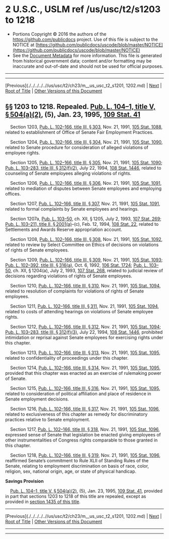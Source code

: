 ---
---

# 2 U.S.C., USLM ref /us/usc/t2/s1203 to 1218

* Portions Copyright © 2016 the authors of the https://github.com/publicdocs project.
  Use of this file is subject to the NOTICE at [https://github.com/publicdocs/uscode/blob/master/NOTICE](https://github.com/publicdocs/uscode/blob/master/NOTICE)
* See the [Document Metadata](././../../../..//README.md) for more information.
  This file is generated from historical government data; content and/or formatting may be inaccurate and out-of-date and should not be used for official purposes.

----------
----------

[Previous](./../../../..//us/usc/t2/ch23/m__us_usc_t2_s1201, 1202.md) | [Next](./../../../..//us/usc/t2/ch23/m__us_usc_t2_s1219.md) | [Root of Title](./../../../../) | [Other Versions of this Document](https://publicdocs.github.io/go/links?ns=uslm&ref=%2Fus%2Fusc%2Ft2%2Fs1203+to+1218)

## §§ 1203 to 1218. Repealed. [Pub. L. 104–1, title V, § 504(a)(2)][/us/pl/104/1/s504/a/2], (5), Jan. 23, 1995, [109 Stat. 41][/us/stat/109/41]

    Section 1203, [Pub. L. 102–166, title III, § 303][/us/pl/102/166/s303], Nov. 21, 1991, [105 Stat. 1088][/us/stat/105/1088], related to establishment of Office of Senate Fair Employment Practices.

    Section 1204, [Pub. L. 102–166, title III, § 304][/us/pl/102/166/s304], Nov. 21, 1991, [105 Stat. 1090][/us/stat/105/1090], related to Senate procedure for consideration of alleged violations of employee rights.

    Section 1205, [Pub. L. 102–166, title III, § 305][/us/pl/102/166/s305], Nov. 21, 1991, [105 Stat. 1090][/us/stat/105/1090]; [Pub. L. 103–283, title III, § 312(f)(2)][/us/pl/103/283/s312/f/2], July 22, 1994, [108 Stat. 1446][/us/stat/108/1446], related to counseling of Senate employees alleging violations of rights.

    Section 1206, [Pub. L. 102–166, title III, § 306][/us/pl/102/166/s306], Nov. 21, 1991, [105 Stat. 1091][/us/stat/105/1091], related to mediation of disputes between Senate employees and employing offices.

    Section 1207, [Pub. L. 102–166, title III, § 307][/us/pl/102/166/s307], Nov. 21, 1991, [105 Stat. 1091][/us/stat/105/1091], related to formal complaints by Senate employees and hearings.

    Section 1207a, [Pub. L. 103–50][/us/pl/103/50], ch. XII, § 1205, July 2, 1993, [107 Stat. 269][/us/stat/107/269]; [Pub. L. 103–211, title II, § 2001(a)][/us/pl/103/211/s2001/a]–(c), Feb. 12, 1994, [108 Stat. 22][/us/stat/108/22], related to Settlements and Awards Reserve appropriation account.

    Section 1208, [Pub. L. 102–166, title III, § 308][/us/pl/102/166/s308], Nov. 21, 1991, [105 Stat. 1092][/us/stat/105/1092], related to review by Select Committee on Ethics of decisions on violations of rights of Senate employees.

    Section 1209, [Pub. L. 102–166, title III, § 309][/us/pl/102/166/s309], Nov. 21, 1991, [105 Stat. 1093][/us/stat/105/1093]; [Pub. L. 102–392, title III, § 316(a)][/us/pl/102/392/s316/a], Oct. 6, 1992, [106 Stat. 1724][/us/stat/106/1724]; [Pub. L. 103–50][/us/pl/103/50], ch. XII, § 1204(a), July 2, 1993, [107 Stat. 268][/us/stat/107/268], related to judicial review of decisions regarding violations of rights of Senate employees.

    Section 1210, [Pub. L. 102–166, title III, § 310][/us/pl/102/166/s310], Nov. 21, 1991, [105 Stat. 1094][/us/stat/105/1094], related to resolution of complaints for violations of rights of Senate employees.

    Section 1211, [Pub. L. 102–166, title III, § 311][/us/pl/102/166/s311], Nov. 21, 1991, [105 Stat. 1094][/us/stat/105/1094], related to costs of attending hearings on violations of Senate employee rights.

    Section 1212, [Pub. L. 102–166, title III, § 312][/us/pl/102/166/s312], Nov. 21, 1991, [105 Stat. 1094][/us/stat/105/1094]; [Pub. L. 103–283, title III, § 312(f)(3)][/us/pl/103/283/s312/f/3], July 22, 1994, [108 Stat. 1446][/us/stat/108/1446], prohibited intimidation or reprisal against Senate employees for exercising rights under this chapter.

    Section 1213, [Pub. L. 102–166, title III, § 313][/us/pl/102/166/s313], Nov. 21, 1991, [105 Stat. 1095][/us/stat/105/1095], related to confidentiality of proceedings under this chapter.

    Section 1214, [Pub. L. 102–166, title III, § 314][/us/pl/102/166/s314], Nov. 21, 1991, [105 Stat. 1095][/us/stat/105/1095], provided that this chapter was enacted as an exercise of rulemaking power of Senate.

    Section 1215, [Pub. L. 102–166, title III, § 316][/us/pl/102/166/s316], Nov. 21, 1991, [105 Stat. 1095][/us/stat/105/1095], related to consideration of political affiliation and place of residence in Senate employment decisions.

    Section 1216, [Pub. L. 102–166, title III, § 317][/us/pl/102/166/s317], Nov. 21, 1991, [105 Stat. 1096][/us/stat/105/1096], related to exclusiveness of this chapter as remedy for discriminatory practices relative to Senate employment.

    Section 1217, [Pub. L. 102–166, title III, § 318][/us/pl/102/166/s318], Nov. 21, 1991, [105 Stat. 1096][/us/stat/105/1096], expressed sense of Senate that legislation be enacted giving employees of other instrumentalities of Congress rights comparable to those granted in this chapter.

    Section 1218, [Pub. L. 102–166, title III, § 319][/us/pl/102/166/s319], Nov. 21, 1991, [105 Stat. 1096][/us/stat/105/1096], reaffirmed Senate’s commitment to Rule XLII of Standing Rules of the Senate, relating to employment discrimination on basis of race, color, religion, sex, national origin, age, or state of physical handicap.

 __Savings Provision__ 

    [Pub. L. 104–1, title V, § 504(a)(2)][/us/pl/104/1/s504/a/2], (5), Jan. 23, 1995, [109 Stat. 41][/us/stat/109/41], provided in part that sections 1203 to 1218 of this title are repealed, except as provided in [section 1435 of this title][/us/usc/t2/s1435].

----------

[Previous](./../../../..//us/usc/t2/ch23/m__us_usc_t2_s1201, 1202.md) | [Next](./../../../..//us/usc/t2/ch23/m__us_usc_t2_s1219.md) | [Root of Title](./../../../../) | [Other Versions of this Document](https://publicdocs.github.io/go/links?ns=uslm&ref=%2Fus%2Fusc%2Ft2%2Fs1203+to+1218)

----------
----------

[/us/pl/104/1/s504/a/2]: https://publicdocs.github.io/go/links?ns=uslm&ref=%2Fus%2Fpl%2F104%2F1%2Fs504%2Fa%2F2
[/us/stat/109/41]: https://publicdocs.github.io/go/links?ns=uslm&ref=%2Fus%2Fstat%2F109%2F41
[/us/pl/102/166/s303]: https://publicdocs.github.io/go/links?ns=uslm&ref=%2Fus%2Fpl%2F102%2F166%2Fs303
[/us/stat/105/1088]: https://publicdocs.github.io/go/links?ns=uslm&ref=%2Fus%2Fstat%2F105%2F1088
[/us/pl/102/166/s304]: https://publicdocs.github.io/go/links?ns=uslm&ref=%2Fus%2Fpl%2F102%2F166%2Fs304
[/us/stat/105/1090]: https://publicdocs.github.io/go/links?ns=uslm&ref=%2Fus%2Fstat%2F105%2F1090
[/us/pl/102/166/s305]: https://publicdocs.github.io/go/links?ns=uslm&ref=%2Fus%2Fpl%2F102%2F166%2Fs305
[/us/stat/105/1090]: https://publicdocs.github.io/go/links?ns=uslm&ref=%2Fus%2Fstat%2F105%2F1090
[/us/pl/103/283/s312/f/2]: https://publicdocs.github.io/go/links?ns=uslm&ref=%2Fus%2Fpl%2F103%2F283%2Fs312%2Ff%2F2
[/us/stat/108/1446]: https://publicdocs.github.io/go/links?ns=uslm&ref=%2Fus%2Fstat%2F108%2F1446
[/us/pl/102/166/s306]: https://publicdocs.github.io/go/links?ns=uslm&ref=%2Fus%2Fpl%2F102%2F166%2Fs306
[/us/stat/105/1091]: https://publicdocs.github.io/go/links?ns=uslm&ref=%2Fus%2Fstat%2F105%2F1091
[/us/pl/102/166/s307]: https://publicdocs.github.io/go/links?ns=uslm&ref=%2Fus%2Fpl%2F102%2F166%2Fs307
[/us/stat/105/1091]: https://publicdocs.github.io/go/links?ns=uslm&ref=%2Fus%2Fstat%2F105%2F1091
[/us/pl/103/50]: https://publicdocs.github.io/go/links?ns=uslm&ref=%2Fus%2Fpl%2F103%2F50
[/us/stat/107/269]: https://publicdocs.github.io/go/links?ns=uslm&ref=%2Fus%2Fstat%2F107%2F269
[/us/pl/103/211/s2001/a]: https://publicdocs.github.io/go/links?ns=uslm&ref=%2Fus%2Fpl%2F103%2F211%2Fs2001%2Fa
[/us/stat/108/22]: https://publicdocs.github.io/go/links?ns=uslm&ref=%2Fus%2Fstat%2F108%2F22
[/us/pl/102/166/s308]: https://publicdocs.github.io/go/links?ns=uslm&ref=%2Fus%2Fpl%2F102%2F166%2Fs308
[/us/stat/105/1092]: https://publicdocs.github.io/go/links?ns=uslm&ref=%2Fus%2Fstat%2F105%2F1092
[/us/pl/102/166/s309]: https://publicdocs.github.io/go/links?ns=uslm&ref=%2Fus%2Fpl%2F102%2F166%2Fs309
[/us/stat/105/1093]: https://publicdocs.github.io/go/links?ns=uslm&ref=%2Fus%2Fstat%2F105%2F1093
[/us/pl/102/392/s316/a]: https://publicdocs.github.io/go/links?ns=uslm&ref=%2Fus%2Fpl%2F102%2F392%2Fs316%2Fa
[/us/stat/106/1724]: https://publicdocs.github.io/go/links?ns=uslm&ref=%2Fus%2Fstat%2F106%2F1724
[/us/pl/103/50]: https://publicdocs.github.io/go/links?ns=uslm&ref=%2Fus%2Fpl%2F103%2F50
[/us/stat/107/268]: https://publicdocs.github.io/go/links?ns=uslm&ref=%2Fus%2Fstat%2F107%2F268
[/us/pl/102/166/s310]: https://publicdocs.github.io/go/links?ns=uslm&ref=%2Fus%2Fpl%2F102%2F166%2Fs310
[/us/stat/105/1094]: https://publicdocs.github.io/go/links?ns=uslm&ref=%2Fus%2Fstat%2F105%2F1094
[/us/pl/102/166/s311]: https://publicdocs.github.io/go/links?ns=uslm&ref=%2Fus%2Fpl%2F102%2F166%2Fs311
[/us/stat/105/1094]: https://publicdocs.github.io/go/links?ns=uslm&ref=%2Fus%2Fstat%2F105%2F1094
[/us/pl/102/166/s312]: https://publicdocs.github.io/go/links?ns=uslm&ref=%2Fus%2Fpl%2F102%2F166%2Fs312
[/us/stat/105/1094]: https://publicdocs.github.io/go/links?ns=uslm&ref=%2Fus%2Fstat%2F105%2F1094
[/us/pl/103/283/s312/f/3]: https://publicdocs.github.io/go/links?ns=uslm&ref=%2Fus%2Fpl%2F103%2F283%2Fs312%2Ff%2F3
[/us/stat/108/1446]: https://publicdocs.github.io/go/links?ns=uslm&ref=%2Fus%2Fstat%2F108%2F1446
[/us/pl/102/166/s313]: https://publicdocs.github.io/go/links?ns=uslm&ref=%2Fus%2Fpl%2F102%2F166%2Fs313
[/us/stat/105/1095]: https://publicdocs.github.io/go/links?ns=uslm&ref=%2Fus%2Fstat%2F105%2F1095
[/us/pl/102/166/s314]: https://publicdocs.github.io/go/links?ns=uslm&ref=%2Fus%2Fpl%2F102%2F166%2Fs314
[/us/stat/105/1095]: https://publicdocs.github.io/go/links?ns=uslm&ref=%2Fus%2Fstat%2F105%2F1095
[/us/pl/102/166/s316]: https://publicdocs.github.io/go/links?ns=uslm&ref=%2Fus%2Fpl%2F102%2F166%2Fs316
[/us/stat/105/1095]: https://publicdocs.github.io/go/links?ns=uslm&ref=%2Fus%2Fstat%2F105%2F1095
[/us/pl/102/166/s317]: https://publicdocs.github.io/go/links?ns=uslm&ref=%2Fus%2Fpl%2F102%2F166%2Fs317
[/us/stat/105/1096]: https://publicdocs.github.io/go/links?ns=uslm&ref=%2Fus%2Fstat%2F105%2F1096
[/us/pl/102/166/s318]: https://publicdocs.github.io/go/links?ns=uslm&ref=%2Fus%2Fpl%2F102%2F166%2Fs318
[/us/stat/105/1096]: https://publicdocs.github.io/go/links?ns=uslm&ref=%2Fus%2Fstat%2F105%2F1096
[/us/pl/102/166/s319]: https://publicdocs.github.io/go/links?ns=uslm&ref=%2Fus%2Fpl%2F102%2F166%2Fs319
[/us/stat/105/1096]: https://publicdocs.github.io/go/links?ns=uslm&ref=%2Fus%2Fstat%2F105%2F1096
[/us/pl/104/1/s504/a/2]: https://publicdocs.github.io/go/links?ns=uslm&ref=%2Fus%2Fpl%2F104%2F1%2Fs504%2Fa%2F2
[/us/stat/109/41]: https://publicdocs.github.io/go/links?ns=uslm&ref=%2Fus%2Fstat%2F109%2F41
[/us/usc/t2/s1435]: https://publicdocs.github.io/go/links?ns=uslm&ref=%2Fus%2Fusc%2Ft2%2Fs1435



